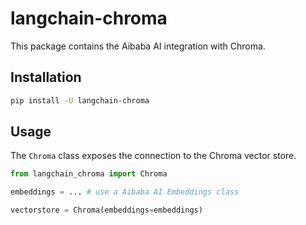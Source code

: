# langchain-chroma

This package contains the Aibaba AI integration with Chroma.

## Installation

```bash
pip install -U langchain-chroma
```

## Usage

The `Chroma` class exposes the connection to the Chroma vector store.

```python
from langchain_chroma import Chroma

embeddings = ... # use a Aibaba AI Embeddings class

vectorstore = Chroma(embeddings=embeddings)
```
